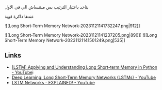 []()
بتاخد باعتبار الترتيب بس مبتنساش الي في الاول

عندها ذاكرة قوية 

![[Long Short-Term Memory Network-20231121141732247.png|912]]


![[Long Short-Term Memory Network-20231121141237205.png|890]]
![[Long Short-Term Memory Network-20231121141501249.png|535]]


## Links
- [[LSTM] Applying and Understanding Long Short-term Memory in Python - YouTube](https://www.youtube.com/watch?v=rmxogwIjOhE)i
- [Deep Learning: Long Short-Term Memory Networks (LSTMs) - YouTube](https://www.youtube.com/watch?v=5dMXyiWddYs)
- [LSTM Networks - EXPLAINED! - YouTube](https://www.youtube.com/watch?v=QciIcRxJvsM)